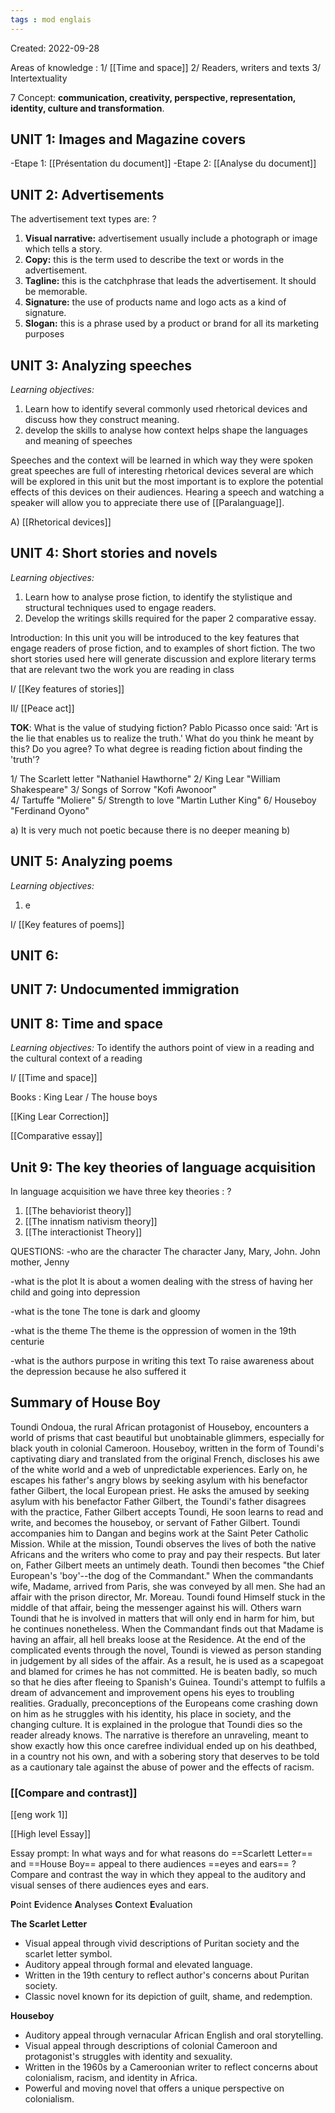 ```yaml
---
tags : mod englais
---
```

Created: 2022-09-28

Areas of knowledge :
1/ [[Time and space]] 
2/ Readers, writers and texts
3/ Intertextuality

7 Concept: 
**communication, creativity, perspective, representation, identity, culture and transformation**.

## **UNIT 1:** Images and Magazine covers 
-Etape 1: [[Présentation du document]]
-Etape 2: [[Analyse du document]]

## **UNIT 2:** Advertisements
The advertisement text types are:
?
1. **Visual narrative:** advertisement usually include a photograph or image which tells a story.
2. **Copy:** this is the term used to describe the text or words in the advertisement.
3. **Tagline:** this is the catchphrase that leads the advertisement. It should be memorable.
4. **Signature:** the use of products name and logo acts as a kind of signature.
5. **Slogan:** this is a phrase used by a product or brand for all its marketing purposes
<!--SR:!2023-01-24,1,230-->

## **UNIT 3:** Analyzing speeches
*Learning objectives:* 
1. Learn how to identify several commonly used rhetorical devices and discuss how they construct meaning. 
2. develop the skills to analyse how context helps shape the languages and meaning of speeches  

Speeches and the context will be learned in which way they were spoken great speeches are full of interesting rhetorical devices several are which will be explored in this unit but the most important is to explore the potential effects of this devices on their audiences. 
Hearing a speech and watching a speaker will allow you to appreciate there use of  [[Paralanguage]]. 

A) [[Rhetorical devices]] 

## **UNIT 4:** Short stories and novels 
*Learning objectives:*  
1. Learn how to analyse prose fiction, to identify the stylistique and structural techniques used to engage readers.
2. Develop the writings skills required for the paper 2 comparative essay. 

Introduction: 
In this unit you will be introduced to the key features that engage readers of prose  fiction, and to examples of short fiction. The two short stories used here will generate discussion and explore literary terms that are relevant two the work you are reading in class

I/ [[Key features of stories]] 

II/ [[Peace act]]  

**TOK**: What is the value of studying fiction? 
Pablo Picasso once said: 'Art is the lie that enables us to realize the truth.' What do you think he meant by this? Do you agree? To what degree is reading fiction about finding the 'truth'?

1/ The Scarlett letter "Nathaniel Hawthorne"
2/ King Lear "William Shakespeare" 
3/ Songs of Sorrow "Kofi Awonoor"  
4/ Tartuffe "Moliere" 
5/ Strength to love "Martin Luther King"
6/ Houseboy "Ferdinand Oyono"

a) It is very much not poetic because there is no deeper meaning
b)    
## **UNIT 5:** Analyzing poems 
*Learning objectives:*  
1.  e

I/ [[Key features of poems]]  

## **UNIT 6:**  

## **UNIT 7:** Undocumented immigration

## **UNIT 8:** Time and space
*Learning objectives:*  To identify the authors point of view in a reading and the cultural context of a reading


I/ [[Time and space]] 

Books : King Lear / The house boys 

[[King Lear Correction]] 

[[Comparative essay]] 

## **Unit 9:** The key theories of language acquisition
In language acquisition we have three key theories : 
?
1. [[The behaviorist theory]]
2. [[The innatism nativism theory]] 
3. [[The interactionist Theory]]

QUESTIONS: 
-who are the character
The character Jany, Mary, John. John mother, Jenny

-what is the plot
It is about a women dealing with the stress of having her child and going into depression

-what is the tone 
The tone is dark and gloomy 

-what is the theme
The theme is the oppression of women in the 19th centurie

-what is the authors purpose in writing this text
To raise awareness about the depression because he also suffered it

## Summary of House Boy 

Toundi Ondoua, the rural African protagonist of Houseboy, encounters a world of prisms that cast beautiful but unobtainable glimmers, especially for black youth in colonial Cameroon. Houseboy, written in the form of Toundi's captivating diary and translated from the original French, discloses his awe of the white world and a web of unpredictable experiences. Early on, he escapes his father's angry blows by seeking asylum with his benefactor father Gilbert, the local European priest. He asks the amused by seeking asylum with his benefactor Father Gilbert, the Toundi's father disagrees with the practice, Father Gilbert accepts Toundi, He soon learns to read and write, and  becomes the houseboy, or servant of Father Gilbert.
Toundi accompanies him to Dangan and begins work at the Saint Peter Catholic Mission. While at the mission, Toundi observes the lives of both the native Africans and the writers who come to pray and pay their respects.
But later on, Father Gilbert meets an untimely death. Toundi then becomes "the Chief European's 'boy'--the dog of the Commandant."
When the commandants wife, Madame, arrived from Paris, she was conveyed by all men. She had an affair with the prison director, Mr. Moreau. Toundi found Himself stuck in the middle of that affair, being the messenger against his will. Others warn Toundi that he is involved in matters that will only end in harm for him, but he continues nonetheless. When the Commandant finds out that Madame is having an affair, all hell breaks loose at the Residence. At the end of the complicated events through the novel, Toundi is viewed as person standing in judgement by all sides of the affair. As a result, he is used as a scapegoat and blamed for crimes he has not committed. He is beaten badly, so much so that he dies after fleeing to Spanish's Guinea. Toundi's attempt to fulfils a dream of advancement and improvement opens his eyes to troubling realities. Gradually, preconceptions of the Europeans come crashing down on him as he struggles with his identity, his place in society, and the changing culture.
It is explained in the prologue that Toundi dies so the reader already knows. The narrative is therefore an unraveling, meant to show exactly how this once carefree individual ended up on his deathbed, in a country not his own, and with a sobering story that deserves to be told as a cautionary tale against the abuse of power and the effects of racism.

### [[Compare and contrast]] 

[[eng work 1]] 

[[High level Essay]] 

Essay prompt: 
In what ways and for what reasons do ==Scarlett Letter== and ==House Boy== appeal to there audiences ==eyes and ears== ?
Compare and contrast the way in which they appeal to the auditory and visual senses of there audiences eyes and ears.

**P**oint 
**E**vidence
**A**nalyses
**C**ontext
**E**valuation

**The Scarlet Letter**

-   Visual appeal through vivid descriptions of Puritan society and the scarlet letter symbol.
-   Auditory appeal through formal and elevated language.
-   Written in the 19th century to reflect author's concerns about Puritan society.
-   Classic novel known for its depiction of guilt, shame, and redemption.

**Houseboy**

-   Auditory appeal through vernacular African English and oral storytelling.
-   Visual appeal through descriptions of colonial Cameroon and protagonist's struggles with identity and sexuality.
-   Written in the 1960s by a Cameroonian writer to reflect concerns about colonialism, racism, and identity in Africa.
-   Powerful and moving novel that offers a unique perspective on colonialism.